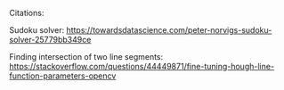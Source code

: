 Citations:

Sudoku solver: https://towardsdatascience.com/peter-norvigs-sudoku-solver-25779bb349ce

Finding intersection of two line segments: https://stackoverflow.com/questions/44449871/fine-tuning-hough-line-function-parameters-opencv
